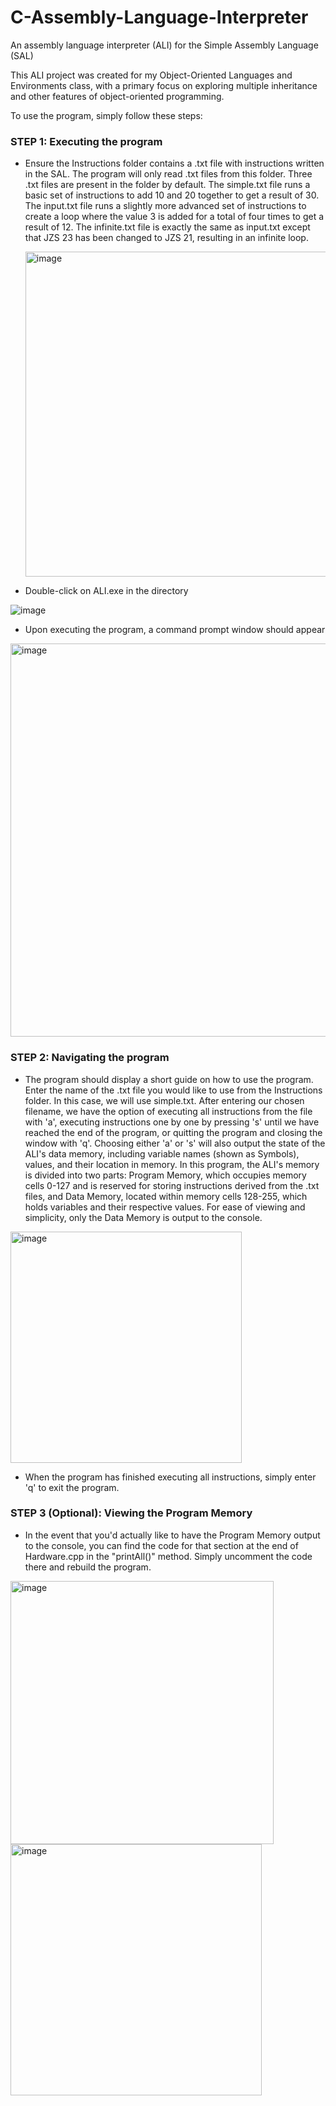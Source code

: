 # C-Assembly-Language-Interpreter
An assembly language interpreter (ALI) for the Simple Assembly Language (SAL)

This ALI project was created for my Object-Oriented Languages and Environments class, with a primary focus on exploring multiple inheritance and other features of object-oriented programming.

To use the program, simply follow these steps:

### STEP 1: Executing the program

- Ensure the Instructions folder contains a .txt file with instructions written in the SAL. The program will only read .txt files from this folder. Three .txt files are present in the folder by default. The simple.txt file runs a basic set of instructions to add 10 and 20 together to get a result of 30. The input.txt file runs a slightly more advanced set of instructions to create a loop where the value 3 is added for a total of four times to get a result of 12. The infinite.txt file is exactly the same as input.txt except that JZS 23 has been changed to JZS 21, resulting in an infinite loop. 

  <img width="520" alt="image" src="https://github.com/user-attachments/assets/687645db-e80b-49b2-bb0b-4c8c072b303d" />

- Double-click on ALI.exe in the directory

![image](https://github.com/user-attachments/assets/a40a6cf3-0b1b-4360-9772-551f9cd061d8)

- Upon executing the program, a command prompt window should appear

<img width="629" alt="image" src="https://github.com/user-attachments/assets/e1a6cc11-c761-4654-a9ac-ffedaf8996a9" />

### STEP 2: Navigating the program

- The program should display a short guide on how to use the program. Enter the name of the .txt file you would like to use from the Instructions folder. In this case, we will use simple.txt. After entering our chosen filename, we have the option of executing all instructions from the file with 'a', executing instructions one by one by pressing 's' until we have reached the end of the program, or quitting the program and closing the window with 'q'. Choosing either 'a' or 's' will also output the state of the ALI's data memory, including variable names (shown as Symbols), values, and their location in memory.  In this program, the ALI's memory is divided into two parts: Program Memory, which occupies memory cells 0-127 and is reserved for storing instructions derived from the .txt files, and Data Memory, located within memory cells 128-255, which holds variables and their respective values. For ease of viewing and simplicity, only the Data Memory is output to the console.

<img width="370" alt="image" src="https://github.com/user-attachments/assets/bae80609-5cc8-4999-8e82-368490993b49" />

- When the program has finished executing all instructions, simply enter 'q' to exit the program.

### STEP 3 (Optional): Viewing the Program Memory

- In the event that you'd actually like to have the Program Memory output to the console, you can find the code for that section at the end of Hardware.cpp in the "printAll()" method. Simply uncomment the code there and rebuild the program.

<img width="421" alt="image" src="https://github.com/user-attachments/assets/b9a95318-21aa-47f4-8d57-171c3c681b69" />
<img width="402" alt="image" src="https://github.com/user-attachments/assets/b1054c51-4fba-4bcd-ab02-cf0782ea0a2b" />











